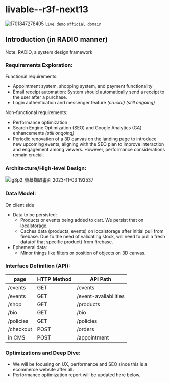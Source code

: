 # livable--r3f-next13
![1701847278405](https://github.com/LuLue7775/livable-site-temp/assets/37790017/d2722b4e-a090-4646-96c9-7b7fca3c1f56)
[`live demo`](https://livable-site.vercel.app/)
[`official domain`](https://thelivablestudio.com/)



## Introduction (in RADIO manner) 
Note: RADIO, a system design framework

### Requirements Exploration: 
Functional requirements: 
* Appointment system, shopping system, and payment functionality
* Email receipt automation: System should automatically send a receipt to the user after a purchase.
* Login authentication and messenger feature *(crucial)* *(still ongoing)*



Non-functional requirements: 
* Performance optimization
* Search Engine Optimization (SEO) and Google Analytics (GA) enhancements *(still ongoing)*
* Periodic renovation of a 3D canvas on the landing page to introduce new upcoming events, aligning with the SEO plan to improve interaction and engagement among viewers. However, performance considerations remain crucial.


### Architecture/High-level Design: 
![ig8p2_螢幕擷取畫面 2023-11-03 192537](https://github.com/LuLue7775/livable-site-temp/assets/37790017/5cbec6ef-f325-4aeb-a640-b853c0d5d9f1)


### Data Model: 
On client side
- Data to be persisted: 
    - Products or events being added to cart. We persist that on localstorage.
    - Caches data (products, events) on localstorage after initial pull from firebase. Due to the need of validating stock, will need to pull a fresh data(of that specific product) from firebase.
- Ephemeral data:
    - Minor things like filters or position of objects on 3D canvas.


### Interface Definition (API):

| page     | HTTP Method	 | API Path |
| -------- | -------- | -------- |
| /events   | GET     | /events     |
| /events   | GET     | /event-availabilities     |
| /shop   | GET     | /products     |
| /bio   | GET     | /bio     |
| /policies   | GET     | /policies     |
| /checkout   | POST     | /orders   |
| in CMS   | POST     | /appointment   |

### Optimizations and Deep Dive: 
* We will be focusing on UX, performance and SEO since this is a ecommerce website after all.
* Performance optimization report will be updated here below.

